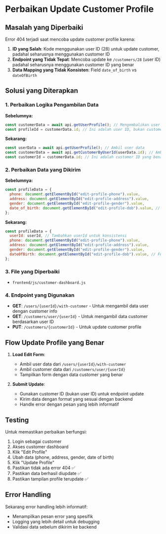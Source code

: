 # Perbaikan Update Customer Profile

## Masalah yang Diperbaiki

Error 404 terjadi saat mencoba update customer profile karena:

1. **ID yang Salah**: Kode menggunakan user ID (28) untuk update customer, padahal seharusnya menggunakan customer ID
2. **Endpoint yang Tidak Tepat**: Mencoba update ke `/customers/28` (user ID) padahal seharusnya menggunakan customer ID yang benar
3. **Data Mapping yang Tidak Konsisten**: Field `date_of_birth` vs `dateOfBirth`

## Solusi yang Diterapkan

### 1. Perbaikan Logika Pengambilan Data

**Sebelumnya:**
```javascript
const customerData = await api.getUserProfile(); // Mengembalikan user data dengan customer info
const profileId = customerData.id; // Ini adalah user ID, bukan customer ID
```

**Sekarang:**
```javascript
const userData = await api.getUserProfile(); // Ambil user data
const customerData = await api.getCustomerByUserId(userData.id); // Ambil customer data berdasarkan user ID
const customerId = customerData.id; // Ini adalah customer ID yang benar
```

### 2. Perbaikan Data yang Dikirim

**Sebelumnya:**
```javascript
const profileData = {
  phone: document.getElementById("edit-profile-phone").value,
  address: document.getElementById("edit-profile-address").value,
  gender: document.getElementById("edit-profile-gender").value,
  date_of_birth: document.getElementById("edit-profile-dob").value, // Field name salah
};
```

**Sekarang:**
```javascript
const profileData = {
  userId: userId, // Tambahkan userId untuk konsistensi
  phone: document.getElementById("edit-profile-phone").value,
  address: document.getElementById("edit-profile-address").value,
  gender: document.getElementById("edit-profile-gender").value,
  dateOfBirth: document.getElementById("edit-profile-dob").value, // Format: YYYY-MM-DD
};
```

### 3. File yang Diperbaiki

- `frontend/js/customer-dashboard.js`

### 4. Endpoint yang Digunakan

- **GET**: `/users/{userId}/with-customer` - Untuk mengambil data user dengan customer info
- **GET**: `/customers/user/{userId}` - Untuk mengambil data customer berdasarkan user ID
- **PUT**: `/customers/{customerId}` - Untuk update customer profile

## Flow Update Profile yang Benar

1. **Load Edit Form**:
   - Ambil user data dari `/users/{userId}/with-customer`
   - Ambil customer data dari `/customers/user/{userId}`
   - Tampilkan form dengan data customer yang benar

2. **Submit Update**:
   - Gunakan customer ID (bukan user ID) untuk endpoint update
   - Kirim data dengan format yang sesuai dengan backend
   - Handle error dengan pesan yang lebih informatif

## Testing

Untuk memastikan perbaikan berfungsi:

1. Login sebagai customer
2. Akses customer dashboard
3. Klik "Edit Profile"
4. Ubah data (phone, address, gender, date of birth)
5. Klik "Update Profile"
6. Pastikan tidak ada error 404 ✅
7. Pastikan data berhasil diupdate ✅
8. Pastikan tampilan profile terupdate ✅

## Error Handling

Sekarang error handling lebih informatif:
- Menampilkan pesan error yang spesifik
- Logging yang lebih detail untuk debugging
- Validasi data sebelum dikirim ke backend 